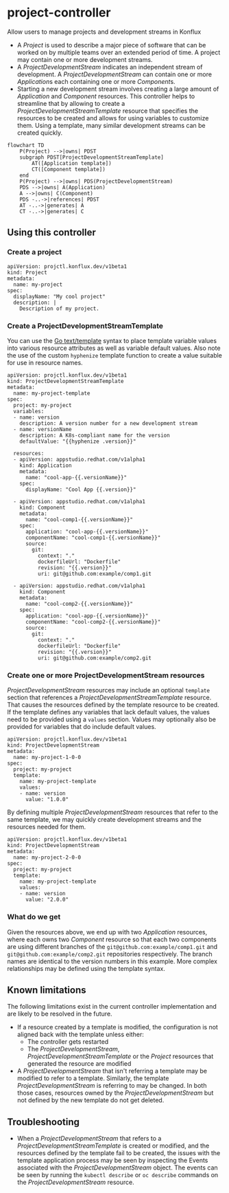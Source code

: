 # project-controller
Allow users to manage projects and development streams in Konflux

- A *Project* is used to describe a major piece of software that can be worked
  on by multiple teams over an extended period of time. A project may contain
  one or more development streams.
- A *ProjectDevelopmentStream* indicates an independent stream of development.
  A *ProjectDevelopmentStream* can contain one or more *Application*s each
  containing one or more *Component*s.
- Starting a new development stream involves creating a large amount of
  *Application* and *Component* resources. This controller helps to streamline
  that by allowing to create a *ProjectDevelopmentStreamTemplate* resource
  that specifies the resources to be created and allows for using variables to
  customize them. Using a template, many similar development streams can be
  created quickly.

```mermaid
flowchart TD
    P(Project) -->|owns| PDST
    subgraph PDST[ProjectDevelopmentStreamTemplate]
        AT([Application template])
        CT([Component template])
    end
    P(Project) -->|owns| PDS(ProjectDevelopmentStream)
    PDS -->|owns| A(Application)
    A -->|owns| C(Component)
    PDS -..->|references| PDST
    AT -..->|generates| A
    CT -..->|generates| C
```

## Using this controller

### Create a project

```
apiVersion: projctl.konflux.dev/v1beta1
kind: Project
metadata:
  name: my-project
spec:
  displayName: "My cool project"
  description: |
    Description of my project.
```

### Create a ProjectDevelopmentStreamTemplate

You can use the [Go text/template][gt] syntax to place template variable values
into various resource attributes as well as variable default values. Also note
the use of the custom `hyphenize` template function to create a value suitable
for use in resource names.

```
apiVersion: projctl.konflux.dev/v1beta1
kind: ProjectDevelopmentStreamTemplate
metadata:
  name: my-project-template
spec:
  project: my-project
  variables:
  - name: version
    description: A version number for a new development stream
  - name: versionName
    description: A K8s-compliant name for the version
    defaultValue: "{{hyphenize .version}}"

  resources:
  - apiVersion: appstudio.redhat.com/v1alpha1
    kind: Application
    metadata:
      name: "cool-app-{{.versionName}}"
    spec:
      displayName: "Cool App {{.version}}"

  - apiVersion: appstudio.redhat.com/v1alpha1
    kind: Component
    metadata:
      name: "cool-comp1-{{.versionName}}"
    spec:
      application: "cool-app-{{.versionName}}"
      componentName: "cool-comp1-{{.versionName}}"
      source:
        git:
          context: "."
          dockerfileUrl: "Dockerfile"
          revision: "{{.version}}"
          uri: git@github.com:example/comp1.git

  - apiVersion: appstudio.redhat.com/v1alpha1
    kind: Component
    metadata:
      name: "cool-comp2-{{.versionName}}"
    spec:
      application: "cool-app-{{.versionName}}"
      componentName: "cool-comp2-{{.versionName}}"
      source:
        git:
          context: "."
          dockerfileUrl: "Dockerfile"
          revision: "{{.version}}"
          uri: git@github.com:example/comp2.git
```

[gt]: https://pkg.go.dev/text/template

### Create one or more ProjectDevelopmentStream resources

*ProjectDevelopmentStream* resources may include an optional `template` section
that references a *ProjectDevelopmentStreamTemplate* resource. That causes the
resources defined by the template resource to be created. If the template
defines any variables that lack default values, the values need to be provided
using a `values` section. Values may optionally also be provided for variables
that do include default values.

```
apiVersion: projctl.konflux.dev/v1beta1
kind: ProjectDevelopmentStream
metadata:
  name: my-project-1-0-0
spec:
  project: my-project
  template:
    name: my-project-template
    values:
    - name: version
      value: "1.0.0"
```

By defining multiple *ProjectDevelopmentStream* resources that refer to the same
template, we may quickly create development streams and the resources needed for
them.

```
apiVersion: projctl.konflux.dev/v1beta1
kind: ProjectDevelopmentStream
metadata:
  name: my-project-2-0-0
spec:
  project: my-project
  template:
    name: my-project-template
    values:
    - name: version
      value: "2.0.0"
```

### What do we get

Given the resources above, we end up with two *Application* resources, where
each owns two *Component* resource so that each two components are using
different branches of the `git@github.com:example/comp1.git` and
`git@github.com:example/comp2.git` repositories respectively. The branch names
are identical to the version numbers in this example. More complex relationships
may be defined using the template syntax.

## Known limitations

The following limitations exist in the current controller implementation and are
likely to be resolved in the future.

* If a resource created by a template is modified, the configuration is not
  aligned back with the template unless either:
    - The controller gets restarted
    - The *ProjectDevelopmentStream*, *ProjectDevelopmentStreamTemplate* or the
      *Project* resources that generated the resource are modified
* A *ProjectDevelopmentStream* that isn't referring a template may be modified
  to refer to a template. Similarly, the template *ProjectDevelopmentStream* is
  referring to may be changed. In both those cases, resources owned by the
  *ProjectDevelopmentStream* but not defined by the new template do not get
  deleted.

## Troubleshooting 

* When a *ProjectDevelopmentStream* that refers to a
  *ProjectDevelopmentStreamTemplate* is created or modified, and the resources
  defined by the template fail to be created, the issues with the template
  application process may be seen by inspecting the Events associated with the
  *ProjectDevelopmentStream* object. The events can be seen by running the
   `kubectl describe` or `oc describe` commands on the
  *ProjectDevelopmentStream* resource.
